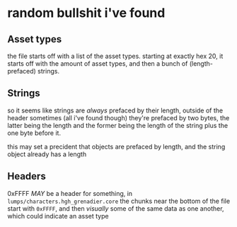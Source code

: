 # random bullshit i've found

## Asset types
the file starts off with a list of the asset types. starting at exactly hex 20, it starts off with the amount of asset types, and then a bunch of (length-prefaced) strings.

## Strings
so it seems like strings are *always* prefaced by their length, outside of the header sometimes (all i've found though) they're prefaced by two bytes, the latter being the length and the former being the length of the string plus the one byte before it.

this may set a precident that objects are prefaced by length, and the string object already has a length

## Headers
0xFFFF *MAY* be a header for something, in `lumps/characters.hgh_grenadier.core` the chunks near the bottom of the file start with `0xFFFF`, and then *visually* some of the same data as one another, which could indicate an asset type